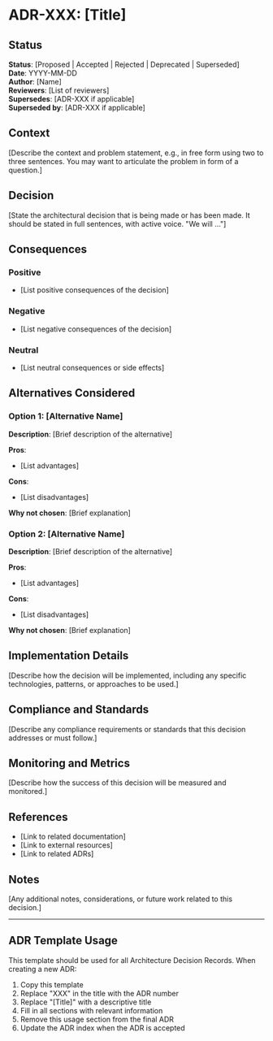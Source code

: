 # ADR-XXX: [Title]

## Status

**Status**: [Proposed | Accepted | Rejected | Deprecated | Superseded]  
**Date**: YYYY-MM-DD  
**Author**: [Name]  
**Reviewers**: [List of reviewers]  
**Supersedes**: [ADR-XXX if applicable]  
**Superseded by**: [ADR-XXX if applicable]

## Context

[Describe the context and problem statement, e.g., in free form using two to three sentences. You may want to articulate the problem in form of a question.]

## Decision

[State the architectural decision that is being made or has been made. It should be stated in full sentences, with active voice. "We will ..."]

## Consequences

### Positive

- [List positive consequences of the decision]

### Negative

- [List negative consequences of the decision]

### Neutral

- [List neutral consequences or side effects]

## Alternatives Considered

### Option 1: [Alternative Name]

**Description**: [Brief description of the alternative]

**Pros**:
- [List advantages]

**Cons**:
- [List disadvantages]

**Why not chosen**: [Brief explanation]

### Option 2: [Alternative Name]

**Description**: [Brief description of the alternative]

**Pros**:
- [List advantages]

**Cons**:
- [List disadvantages]

**Why not chosen**: [Brief explanation]

## Implementation Details

[Describe how the decision will be implemented, including any specific technologies, patterns, or approaches to be used.]

## Compliance and Standards

[Describe any compliance requirements or standards that this decision addresses or must follow.]

## Monitoring and Metrics

[Describe how the success of this decision will be measured and monitored.]

## References

- [Link to related documentation]
- [Link to external resources]
- [Link to related ADRs]

## Notes

[Any additional notes, considerations, or future work related to this decision.]

---

## ADR Template Usage

This template should be used for all Architecture Decision Records. When creating a new ADR:

1. Copy this template
2. Replace "XXX" in the title with the ADR number
3. Replace "[Title]" with a descriptive title
4. Fill in all sections with relevant information
5. Remove this usage section from the final ADR
6. Update the ADR index when the ADR is accepted


